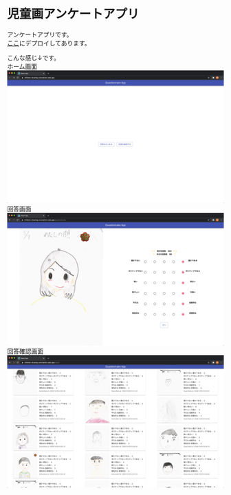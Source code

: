 # 児童画アンケートアプリ  
アンケートアプリです。  
[ここ](https://children-drawing-annotation.web.app/)にデプロイしてあります。

こんな感じ↓です。  
ホーム画面
<img src='./doc_materials/home.png'>   
回答画面
<img src='./doc_materials/questionnaire_2.png'>  
回答確認画面  
<img src='./doc_materials/result.png'>